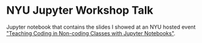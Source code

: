# NYU Jupyter Workshop Talk

Jupyter notebook that contains the slides I showed at an NYU hosted event
["Teaching Coding in Non-coding Classes with Jupyter
Notebooks"](https://wp.nyu.edu/fas-edtech/2019/09/teaching-coding-in-non-coding-classes-with-jupyter-notebooks/).